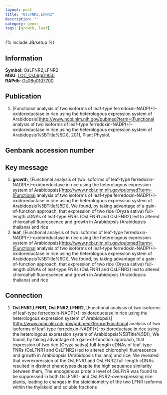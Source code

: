 ```yaml
---
layout: post
title: "OsLFNR2,LFNR2"
description: ""
category: genes
tags: [growth, leaf]
---
```

{% include JB/setup %}

## Information
__Symbol__: OsLFNR2,LFNR2  
__MSU__: [LOC_Os06g01850](http://rice.plantbiology.msu.edu/cgi-bin/ORF_infopage.cgi?orf=LOC_Os06g01850)  
__RAPdb__: [Os06g0107700](http://rapdb.dna.affrc.go.jp/viewer/gbrowse_details/irgsp1?name=Os06g0107700)  

## Publication
1. [Functional analysis of two isoforms of leaf-type ferredoxin-NADP(+)-oxidoreductase in rice using the heterologous expression system of Arabidopsis](http://www.ncbi.nlm.nih.gov/pubmed?term=(Functional analysis of two isoforms of leaf-type ferredoxin-NADP(+)-oxidoreductase in rice using the heterologous expression system of Arabidopsis%5BTitle%5D)), 2011, Plant Physiol.

## Genbank accession number

## Key message
1. __growth__, [Functional analysis of two isoforms of leaf-type ferredoxin-NADP(+)-oxidoreductase in rice using the heterologous expression system of Arabidopsis](http://www.ncbi.nlm.nih.gov/pubmed?term=(Functional analysis of two isoforms of leaf-type ferredoxin-NADP(+)-oxidoreductase in rice using the heterologous expression system of Arabidopsis%5BTitle%5D)),  We found, by taking advantage of a gain-of-function approach, that expression of two rice (Oryza sativa) full-length cDNAs of leaf-type FNRs (OsLFNR1 and OsLFNR2) led to altered chlorophyll fluorescence and growth in Arabidopsis (Arabidopsis thaliana) and rice
2. __leaf__, [Functional analysis of two isoforms of leaf-type ferredoxin-NADP(+)-oxidoreductase in rice using the heterologous expression system of Arabidopsis](http://www.ncbi.nlm.nih.gov/pubmed?term=(Functional analysis of two isoforms of leaf-type ferredoxin-NADP(+)-oxidoreductase in rice using the heterologous expression system of Arabidopsis%5BTitle%5D)),  We found, by taking advantage of a gain-of-function approach, that expression of two rice (Oryza sativa) full-length cDNAs of leaf-type FNRs (OsLFNR1 and OsLFNR2) led to altered chlorophyll fluorescence and growth in Arabidopsis (Arabidopsis thaliana) and rice

## Connection
1. __OsLFNR1,LFNR1__, __OsLFNR2,LFNR2__, [Functional analysis of two isoforms of leaf-type ferredoxin-NADP(+)-oxidoreductase in rice using the heterologous expression system of Arabidopsis](http://www.ncbi.nlm.nih.gov/pubmed?term=(Functional analysis of two isoforms of leaf-type ferredoxin-NADP(+)-oxidoreductase in rice using the heterologous expression system of Arabidopsis%5BTitle%5D)),  We found, by taking advantage of a gain-of-function approach, that expression of two rice (Oryza sativa) full-length cDNAs of leaf-type FNRs (OsLFNR1 and OsLFNR2) led to altered chlorophyll fluorescence and growth in Arabidopsis (Arabidopsis thaliana) and rice, We revealed that overexpression of the OsLFNR1 and OsLFNR2 full-length cDNAs resulted in distinct phenotypes despite the high sequence similarity between them, The endogenous protein level of OsLFNR was found to be suppressed in both OsLFNR1- and OsLFNR2-overexpressing rice plants, leading to changes in the stoichiometry of the two LFNR isoforms within the thylakoid and soluble fractions


